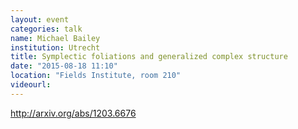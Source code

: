 ```yaml
---
layout: event
categories: talk
name: Michael Bailey
institution: Utrecht
title: Symplectic foliations and generalized complex structure
date: "2015-08-18 11:10"
location: "Fields Institute, room 210"
videourl:
---
```


http://arxiv.org/abs/1203.6676
